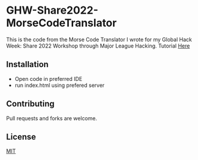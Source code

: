 # GHW-Share2022-MorseCodeTranslator
This is the code from the Morse Code Translator I wrote for my Global Hack Week: Share 2022 Workshop through Major League Hacking. Tutorial [Here](https://www.youtube.com/watch?v=UNlu-0Wvfhk)  
## Installation
* Open code in preferred IDE
* run index.html using prefered server

## Contributing
Pull requests and forks are welcome. 

## License
[MIT](https://choosealicense.com/licenses/mit/)
